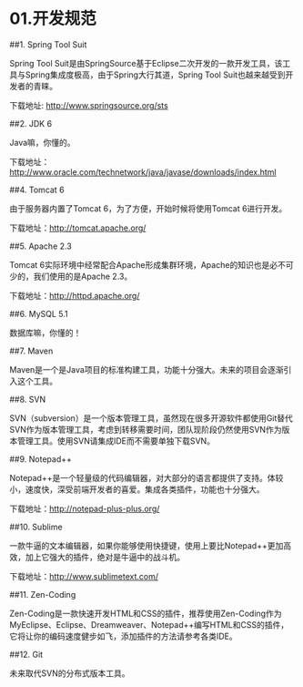 # 01.开发规范

##1. Spring Tool Suit

  Spring Tool Suit是由SpringSource基于Eclipse二次开发的一款开发工具，该工具与Spring集成度极高，由于Spring大行其道，Spring Tool Suit也越来越受到开发者的青睐。
  
  下载地址: <a href="http://www.springsource.org/sts">http://www.springsource.org/sts</a>
  
##2. JDK 6
  
  Java嘛，你懂的。
  
  下载地址：<a href="http://www.oracle.com/technetwork/java/javase/downloads/index.html">http://www.oracle.com/technetwork/java/javase/downloads/index.html</a>

##4. Tomcat 6

  由于服务器内置了Tomcat 6，为了方便，开始时候将使用Tomcat 6进行开发。
  
  下载地址：<a href="http://tomcat.apache.org/">http://tomcat.apache.org/</a>

##5. Apache 2.3

  Tomcat 6实际环境中经常配合Apache形成集群环境，Apache的知识也是必不可少的，我们使用的是Apache 2.3。
  
  下载地址：<a href="http://httpd.apache.org/">http://httpd.apache.org/</a>

##6. MySQL 5.1
  
  数据库嘛，你懂的！

##7. Maven
  
  Maven是一个是Java项目的标准构建工具，功能十分强大。未来的项目会逐渐引入这个工具。
    
##8. SVN

  SVN（subversion）是一个版本管理工具，虽然现在很多开源软件都使用Git替代SVN作为版本管理工具，考虑到转移需要时间，团队现阶段仍然使用SVN作为版本管理工具。使用SVN请集成IDE而不需要单独下载SVN。

##9. Notepad++

  Notepad++是一个轻量级的代码编辑器，对大部分的语言都提供了支持。体较小，速度快，深受前端开发者的喜爱。集成各类插件，功能也十分强大。

  下载地址：<a href="http://notepad-plus-plus.org/">http://notepad-plus-plus.org/</a>
  
##10. Sublime
  
  一款牛逼的文本编辑器，如果你能够使用快捷键，使用上要比Notepad++更加高效，加上它强大的插件，绝对是牛逼中的战斗机。
  
  下载地址：<a href="http://www.sublimetext.com/">http://www.sublimetext.com/<a>
  
##11. Zen-Coding

  Zen-Coding是一款快速开发HTML和CSS的插件，推荐使用Zen-Coding作为MyEclipse、Eclipse、Dreamweaver、Notepad++编写HTML和CSS的插件，它将让你的编码速度健步如飞，添加插件的方法请参考各类IDE。

##12. Git

  未来取代SVN的分布式版本工具。
